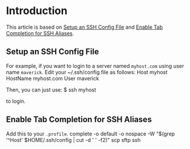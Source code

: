 Introduction
============
This article is based on [Setup an SSH Config File][ssh-config] and [Enable Tab
Completion for SSH Aliases][bash-ssh-completion].

Setup an SSH Config File
------------------------
For example, if you want to login to a server named `myhost.com` using user
name `maverick`.
Edit your ~/.ssh/config file as follows:
    Host myhost
        HostName myhost.com
        User  maverick

Then, you can just use:
    $ ssh myhost

to login.

Enable Tab Completion for SSH Aliases
-------------------------------------
Add this to your `.profile`.
    complete -o default -o nospace -W "$(grep '^Host' $HOME/.ssh/config | cut -d ' ' -f2)" scp sftp ssh

[ssh-config]: http://osxdaily.com/2011/04/05/setup-ssh-config-fie/
[bash-ssh-completion]: http://osxdaily.com/2011/04/06/enable-tab-completion-for-ssh-aliases/
